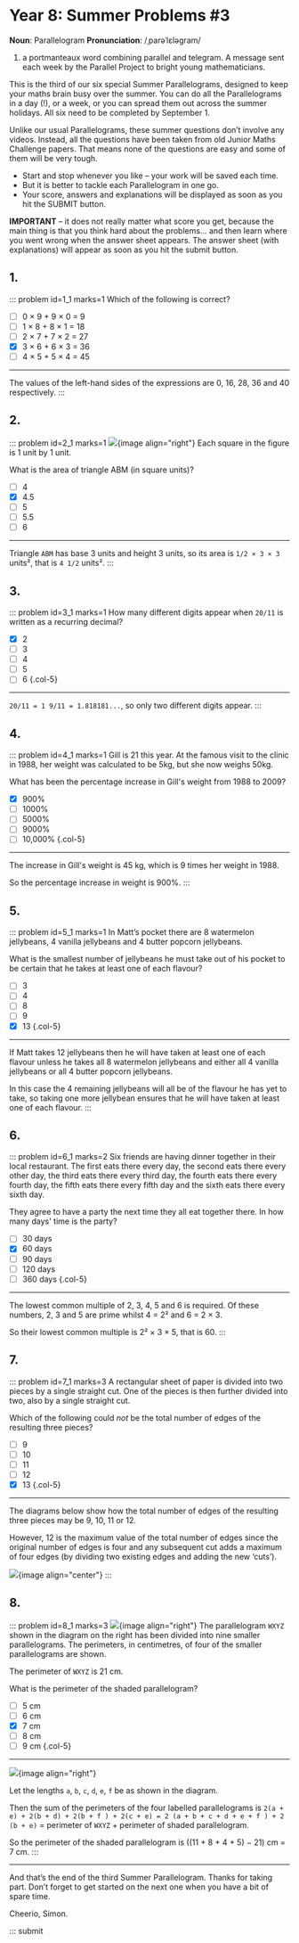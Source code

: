 # Year 8: Summer Problems #3

<div class="dictionary">

__Noun__: Parallelogram
__Pronunciation__: /ˌparəˈlɛləɡram/

1. a portmanteaux word combining parallel and telegram. A message sent each
week by the Parallel Project to bright young mathematicians.

</div>

This is the third of our six special Summer Parallelograms, designed to keep your maths brain busy over the summer. You can do all the Parallelograms in a day (!), or a week, or you can spread them out across the summer holidays. All six need to be completed by September 1.

Unlike our usual Parallelograms, these summer questions don’t involve any videos. Instead, all the questions have been taken from old Junior Maths Challenge papers. That means none of the questions are easy and some of them will be very tough.

* Start and stop whenever you like – your work will be saved each time.
* But it is better to tackle each Parallelogram in one go.
* Your score, answers and explanations will be displayed as soon as you hit the SUBMIT button.

__IMPORTANT__ – it does not really matter what score you get, because the main thing is that you think hard about the problems... and then learn where you went wrong when the answer sheet appears. The answer sheet (with explanations) will appear as soon as you hit the submit button.


## 1.

::: problem id=1_1 marks=1
Which of the following is correct?

* [ ] 0 × 9 + 9 × 0 = 9
* [ ] 1 × 8 + 8 × 1 = 18
* [ ] 2 × 7 + 7 × 2 = 27
* [x] 3 × 6 + 6 × 3 = 36
* [ ] 4 × 5 + 5 × 4 = 45

---

The values of the left-hand sides of the expressions are 0, 16, 28, 36 and 40 respectively.
:::


## 2.

::: problem id=2_1 marks=1
![](/resources/2018summer-8-3/2-triangle-question.gif){image align="right"}
Each square in the figure is 1 unit by 1 unit.

What is the area of triangle ABM (in square units)?

* [ ] 4
* [x] 4.5
* [ ] 5
* [ ] 5.5
* [ ] 6

---

Triangle `ABM` has base 3 units and height 3 units, so its area is `1/2 × 3 × 3` units², that is `4 1/2` units².
:::


## 3.

::: problem id=3_1 marks=1
How many different digits appear when `20/11` is written as a recurring decimal?

* [x] 2
* [ ] 3
* [ ] 4
* [ ] 5
* [ ] 6
{.col-5}

---

`20/11 = 1 9/11 = 1.818181...`, so only two different digits appear.
:::


## 4.

::: problem id=4_1 marks=1
Gill is 21 this year. At the famous visit to the clinic in 1988, her weight was calculated to
be 5kg, but she now weighs 50kg.

What has been the percentage increase in Gill's weight
from 1988 to 2009?

* [x] 900%
* [ ] 1000%
* [ ] 5000%
* [ ] 9000%
* [ ] 10,000%
{.col-5}

---

The increase in Gill's weight is 45 kg, which is 9 times her weight in 1988.

So the percentage increase in weight is 900%.
:::


## 5.

::: problem id=5_1 marks=1
In Matt’s pocket there are 8 watermelon jellybeans, 4 vanilla jellybeans and 4 butter popcorn jellybeans.

What is the smallest number of jellybeans he must take out of his pocket to be certain that he takes at least one of each flavour?

* [ ] 3
* [ ] 4
* [ ] 8
* [ ] 9
* [x] 13
{.col-5}

---

If Matt takes 12 jellybeans then he will have taken at least one of each flavour unless he takes all 8 watermelon jellybeans and either all 4 vanilla jellybeans or all 4 butter popcorn jellybeans.

In this case the 4 remaining jellybeans will all be of the flavour he has yet to take, so taking one more jellybean ensures that he will have taken at least one of each flavour.
:::


## 6.

::: problem id=6_1 marks=2
Six friends are having dinner together in their local restaurant. The first eats there every day, the second eats there every other day, the third eats there every third day, the fourth eats there every fourth day, the fifth eats there every fifth day and the sixth eats there every sixth day.

They agree to have a party the next time they all eat together there. In how many days' time is the party?

* [ ] 30 days
* [x] 60 days
* [ ] 90 days
* [ ] 120 days
* [ ] 360 days
{.col-5}

---

The lowest common multiple of 2, 3, 4, 5 and 6 is required. Of these numbers, 2, 3 and 5 are prime whilst 4 = 2² and 6 = 2 × 3.

So their lowest common multiple is 2² × 3 × 5, that is 60.
:::


## 7.

::: problem id=7_1 marks=3
A rectangular sheet of paper is divided into two pieces by a single straight cut. One of the pieces is then further divided into two, also by a single straight cut.

Which of the following could _not_ be the total number of edges of the resulting three pieces?

* [ ] 9
* [ ] 10
* [ ] 11
* [ ] 12
* [x] 13
{.col-5}

---

The diagrams below show how the total number of edges of the resulting three pieces may be 9, 10, 11 or 12.

However, 12 is the maximum value of the total number of edges since the original number of edges is four and any subsequent cut adds a maximum of four edges (by dividing two existing edges and adding the new ‘cuts’).

![](/resources/2018summer-8-3/7-folding-answer.gif){image align="center"}
:::


## 8.

::: problem id=8_1 marks=3
![](/resources/2018summer-8-3/8-parallelogram-question.gif){image align="right"}
The parallelogram `WXYZ` shown in the diagram on the right has been divided into nine smaller parallelograms. The perimeters, in centimetres, of four of the smaller parallelograms are shown.

The perimeter of `WXYZ` is 21 cm.

What is the perimeter of the shaded parallelogram?

* [ ] 5 cm
* [ ] 6 cm
* [x] 7 cm
* [ ] 8 cm
* [ ] 9 cm
{.col-5}

---

![](/resources/2018summer-8-3/8-parallelogram-answer.gif){image align="right"}

Let the lengths `a`, `b`, `c`, `d`, `e`, `f` be as shown in the diagram.

Then the sum of the perimeters of the four labelled parallelograms is `2(a + e) + 2(b + d) + 2(b + f ) + 2(c + e) = 2 (a + b + c + d + e + f ) + 2 (b + e)` = perimeter of `WXYZ` + perimeter of shaded parallelogram.

So the perimeter of the shaded parallelogram is ((11 + 8 + 4 + 5) − 21) cm = 7 cm.
:::


***

And that’s the end of the third Summer Parallelogram. Thanks for taking part. Don’t forget to get started on the next one when you have a bit of spare time.

Cheerio,
Simon.

::: submit
